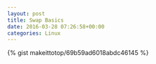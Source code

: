 ```yaml
---
layout: post                                                                                                              
title: Swap Basics                                                                                                                       
date: 2016-03-28 07:26:58+00:00                                                                                                                        
categories: Linux                                                                                                                
---                                                                                                                              
```


{% gist makeittotop/69b59ad6018abdc46145 %}                                                                                                           

